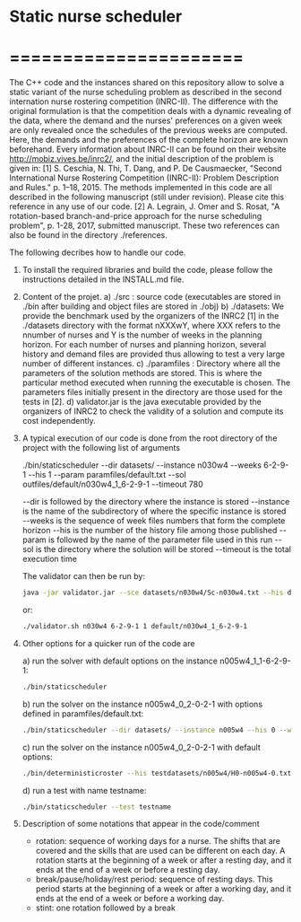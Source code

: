 # Static nurse scheduler
# ======================

The C++ code and the instances shared on this repository allow to solve a static variant of the nurse scheduling  problem as described in the second internation nurse rostering competition (INRC-II). The difference with the original formulation is that the competition deals with a dynamic revealing of the data, where the demand and the nurses' preferences on a given week are only revealed once the schedules of the previous weeks are computed. Here, the demands and the preferences of the complete horizon are known beforehand. 
Every information about INRC-II can be found on their website http://mobiz.vives.be/inrc2/, and the initial description of the problem is given in:
[1] S. Ceschia, N. Thi, T. Dang, and P. De Causmaecker, "Second International Nurse Rostering Competition (INRC-II): Problem Description and Rules." p. 1–18, 2015.
The methods implemented in this code are all described in the following manuscript (still under revision). Please cite this reference in any use of our code.
[2] A. Legrain, J. Omer and S. Rosat, "A rotation-based branch-and-price approach for the nurse scheduling problem", p. 1-28, 2017, submitted manuscript.
These two references can also be found in the directory ./references.

The following decribes how to handle our code.

1) To install the required libraries and build the code, please follow the instructions detailed in the INSTALL.md file.

2) Content of the projet.
	a) ./src : source code (executables are stored in ./bin after building and object files are stored in ./obj)
	b) ./datasets: We provide the benchmark used by the organizers of the INRC2 [1] in the ./datasets directory with the format nXXXwY, where XXX refers to the nnumber of nurses and Y is the number of weeks in the planning horizon. For each number of nurses and planning horizon, several history and demand files are provided thus allowing to test a very large number of different instances.
	c) ./paramfiles : Directory where all the parameters of the solution methods are stored. This is where the particular method executed when running the executable is chosen. The parameters files initially present in the directory are those used for the tests in [2].
	d) validator.jar is the java executable provided by the organizers of INRC2 to check the validity of a solution and compute its cost independently.


2) A typical execution of our code is done from the root directory of the project with the following list of arguments

	./bin/staticscheduler --dir datasets/ --instance n030w4 --weeks 6-2-9-1 --his 1 --param paramfiles/default.txt --sol outfiles/default/n030w4_1_6-2-9-1 --timeout 780

	--dir is followed by the directory where the instance is stored
	--instance is the name of the subdirectory of where the specific instance is stored
	--weeks is the sequence of week files numbers that form the complete horizon
	--his is the number of the history file among those published
	--param is followed by the name of the parameter file used in this run
	--sol is the directory where the solution will be stored
	--timeout is the total execution time

	The validator can then be run by:
	````bash
	java -jar validator.jar --sce datasets/n030w4/Sc-n030w4.txt --his datasets/n030w4/H0-n030w4-1.txt --weeks datasets/n030w4/WD-n030w4-6.txt datasets/n030w4/WD-n030w4-2.txt datasets/n030w4/WD-n030w4-9.txt datasets/n030w4/WD-n030w4-1.txt --sols outfiles/default/n030w4_1_6-2-9-1/sol-week0.txt outfiles/default/n030w4_1_6-2-9-1/sol-week1.txt outfiles/default/n030w4_1_6-2-9-1/sol-week2.txt outfiles/default/n030w4_1_6-2-9-1/sol-week3.txt > outfiles/default/n030w4_1_6-2-9-1/validator.txt
	````

	or:
	````bash
	./validator.sh n030w4 6-2-9-1 1 default/n030w4_1_6-2-9-1
	````

3) Other options for a quicker run of the code are

	a) run the solver with default options on the instance n005w4_1_1-6-2-9-1:
	````bash
	./bin/staticscheduler
	````
	b) run the solver on the instance n005w4_0_2-0-2-1 with options defined in paramfiles/default.txt:
	````bash
	./bin/staticscheduler --dir datasets/ --instance n005w4 --his 0 --weeks 2-0-2-1 --param paramfiles/parameters.txt
	````
	c) run the solver on the instance n005w4_0_2-0-2-1 with default options:
	````bash
	./bin/deterministicroster --his testdatasets/n005w4/H0-n005w4-0.txt --sce testdatasets/n005w4/Sc-n005w4.txt --week testdatasets/n005w4/WD-n005w4-2.txt  --week testdatasets/n005w4/WD-n005w4-0.txt --week testdatasets/n005w4/WD-n005w4-2.txt --week testdatasets/n005w4/WD-n005w4-1.txt
	````
	d) run a test with name testname:
	````bash
	./bin/staticscheduler --test testname
	````

4) Description of some notations that appear in the code/comment
	- rotation: sequence of working days for a nurse. The shifts that are covered and the skills that are used can be different on each day. A rotation starts at the beginning of a week or after a resting day, and it ends at the end of a week or before a resting day.
	- break/pause/holiday/rest period: sequence of resting days. This period starts at the beginning of a week or after a working day, and it ends at the end of a week or before a working day.
	- stint: one rotation followed by a break
